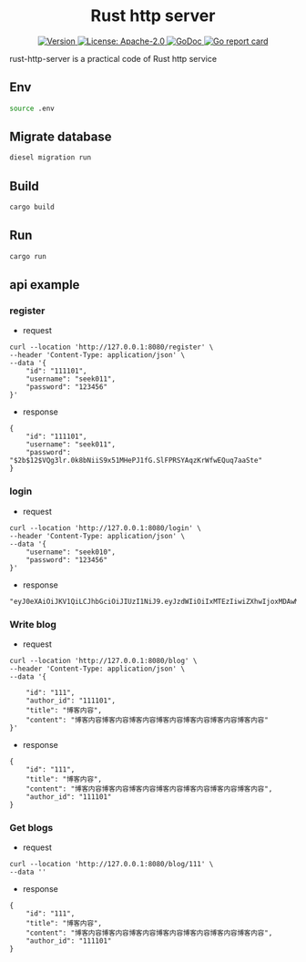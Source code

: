 <!--
parent:
  order: false
-->

<div align="center">
  <h1> Rust http server </h1>
</div>

<div align="center">
  <a href="https://github.com/the-web3/rust-http-server/releases/latest">
    <img alt="Version" src="https://img.shields.io/github/tag/the-web3/rust-http-server.svg" />
  </a>
  <a href="https://github.com/the-web3/rust-http-server/blob/main/LICENSE">
    <img alt="License: Apache-2.0" src="https://img.shields.io/github/license/the-web3/rust-http-server.svg" />
  </a>
  <a href="https://pkg.go.dev/github.com/the-web3/rust-http-server">
    <img alt="GoDoc" src="https://godoc.org/github.com/the-web3/rust-http-server?status.svg" />
  </a>
  <a href="https://goreportcard.com/report/github.com/the-web3/rust-http-server">
    <img alt="Go report card" src="https://goreportcard.com/badge/github.com/the-web3/rust-http-server"/>
  </a>
</div>

rust-http-server is a practical code of Rust http service

## Env
```bash
source .env
```

## Migrate database

```bash
diesel migration run
```

## Build 

```bash
cargo build
```

## Run

```bash
cargo run
```

## api example

### register
- request
```
curl --location 'http://127.0.0.1:8080/register' \
--header 'Content-Type: application/json' \
--data '{
    "id": "111101",
    "username": "seek011",
    "password": "123456"
}'
```

- response
```
{
    "id": "111101",
    "username": "seek011",
    "password": "$2b$12$VQg3lr.0k8bNiiS9x51MHePJ1fG.SlFPRSYAqzKrWfwEQuq7aaSte"
}
```

### login
- request
```
curl --location 'http://127.0.0.1:8080/login' \
--header 'Content-Type: application/json' \
--data '{
    "username": "seek010",
    "password": "123456"
}'
```
- response

```
"eyJ0eXAiOiJKV1QiLCJhbGciOiJIUzI1NiJ9.eyJzdWIiOiIxMTEzIiwiZXhwIjoxMDAwMDAwMDAwMH0.W8e37C6fXhRdV9KEQSKuSDGn8iI3LngE_3PT11F9McU"
```

### Write blog
- request
```
curl --location 'http://127.0.0.1:8080/blog' \
--header 'Content-Type: application/json' \
--data '{

    "id": "111",
    "author_id": "111101",
    "title": "博客内容",
    "content": "博客内容博客内容博客内容博客内容博客内容博客内容博客内容"
}'
```
- response
```
{
    "id": "111",
    "title": "博客内容",
    "content": "博客内容博客内容博客内容博客内容博客内容博客内容博客内容",
    "author_id": "111101"
}
```
### Get blogs
- request
```
curl --location 'http://127.0.0.1:8080/blog/111' \
--data ''
```
- response
```
{
    "id": "111",
    "title": "博客内容",
    "content": "博客内容博客内容博客内容博客内容博客内容博客内容博客内容",
    "author_id": "111101"
}
```
